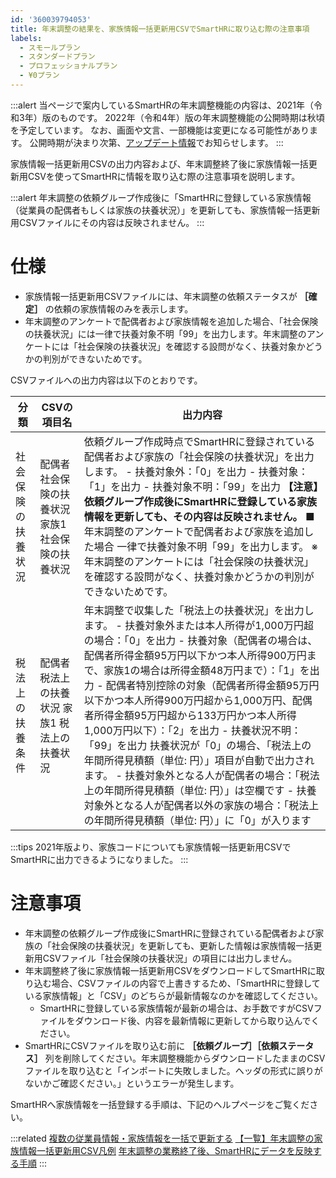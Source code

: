 ```yaml
---
id: '360039794053'
title: 年末調整の結果を、家族情報一括更新用CSVでSmartHRに取り込む際の注意事項
labels:
  - スモールプラン
  - スタンダードプラン
  - プロフェッショナルプラン
  - ¥0プラン
---
```

:::alert
当ページで案内しているSmartHRの年末調整機能の内容は、2021年（令和3年）版のものです。
2022年（令和4年）版の年末調整機能の公開時期は秋頃を予定しています。
なお、画面や文言、一部機能は変更になる可能性があります。
公開時期が決まり次第、[アップデート情報](https://smarthr.jp/update)でお知らせします。
:::

家族情報一括更新用CSVの出力内容および、年末調整終了後に家族情報一括更新用CSVを使ってSmartHRに情報を取り込む際の注意事項を説明します。

:::alert
年末調整の依頼グループ作成後に「SmartHRに登録している家族情報（従業員の配偶者もしくは家族の扶養状況）」を更新しても、家族情報一括更新用CSVファイルにその内容は反映されません。
:::

# 仕様

- 家族情報一括更新用CSVファイルには、年末調整の依頼ステータスが **［確定］** の依頼の家族情報のみを表示します。
- 年末調整のアンケートで配偶者および家族情報を追加した場合、「社会保険の扶養状況」には一律で扶養対象不明「99」を出力します。年末調整のアンケートには「社会保険の扶養状況」を確認する設問がなく、扶養対象かどうかの判別ができないためです。 
    

CSVファイルへの出力内容は以下のとおりです。

| **分類** | **CSVの項目名** | **出力内容** |
| --- | --- | --- |
|   社会保険の扶養状況   |   配偶者 社会保険の扶養状況  家族1 社会保険の扶養状況   |   依頼グループ作成時点でSmartHRに登録されている配偶者および家族の「社会保険の扶養状況」を出力します。  - 扶養対象外：「0」を出力 - 扶養対象：「1」を出力 - 扶養対象不明：「99」を出力   **【注意】依頼グループ作成後にSmartHRに登録している家族情報を更新しても、その内容は反映されません。**   ■年末調整のアンケートで配偶者および家族を追加した場合  一律で扶養対象不明「99」を出力します。  ※年末調整のアンケートには「社会保険の扶養状況」を確認する設問がなく、扶養対象かどうかの判別ができないためです。   |
|   税法上の扶養条件   |   配偶者 税法上の扶養状況  家族1 税法上の扶養状況   |   年末調整で収集した「税法上の扶養状況」を出力します。  - 扶養対象外または本人所得が1,000万円超の場合：「0」を出力 - 扶養対象（配偶者の場合は、配偶者所得金額95万円以下かつ本人所得900万円まで、家族1の場合は所得金額48万円まで）：「1」を出力 - 配偶者特別控除の対象（配偶者所得金額95万円以下かつ本人所得900万円超から1,000万円、配偶者所得金額95万円超から133万円かつ本人所得1,000万円以下）：「2」を出力 - 扶養状況不明：「99」を出力  扶養状況が「0」の場合、「税法上の年間所得見積額（単位: 円）」項目が自動で出力されます。  - 扶養対象外となる人が配偶者の場合：「税法上の年間所得見積額（単位: 円）」は空欄です - 扶養対象外となる人が配偶者以外の家族の場合：「税法上の年間所得見積額（単位: 円）」に「0」が入ります   |

:::tips
2021年版より、家族コードについても家族情報一括更新用CSVでSmartHRに出力できるようになりました。
:::

# 注意事項

- 年末調整の依頼グループ作成後にSmartHRに登録されている配偶者および家族の「社会保険の扶養状況」を更新しても、更新した情報は家族情報一括更新用CSVファイル「社会保険の扶養状況」の項目には出力しません。
- 年末調整終了後に家族情報一括更新用CSVをダウンロードしてSmartHRに取り込む場合、CSVファイルの内容で上書きするため、「SmartHRに登録している家族情報」と「CSV」のどちらが最新情報なのかを確認してください。
    - SmartHRに登録している家族情報が最新の場合は、お手数ですがCSVファイルをダウンロード後、内容を最新情報に更新してから取り込んでください。
- SmartHRにCSVファイルを取り込む前に **［依頼グループ］［依頼ステータス］** 列を削除してください。年末調整機能からダウンロードしたままのCSVファイルを取り込むと「インポートに失敗しました。ヘッダの形式に誤りがないかご確認ください。」というエラーが発生します。

SmartHRへ家族情報を一括登録する手順は、下記のヘルプページをご覧ください。

:::related
[複数の従業員情報・家族情報を一括で更新する](https://knowledge.smarthr.jp/hc/ja/articles/360026265333)
[【一覧】年末調整の家族情報一括更新用CSV凡例](https://knowledge.smarthr.jp/hc/ja/articles/360056730693)
[年末調整の業務終了後、SmartHRにデータを反映する手順](https://knowledge.smarthr.jp/hc/ja/articles/4405495798937)
:::
